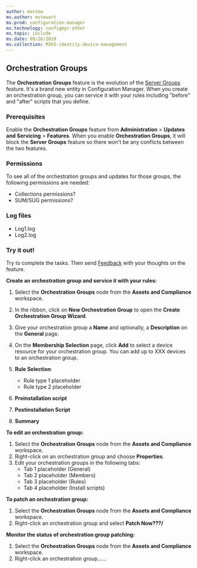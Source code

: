 ```yaml
---
author: mestew
ms.author: mstewart
ms.prod: configuration-manager
ms.technology: configmgr-other
ms.topic: include
ms.date: 09/26/2019
ms.collection: M365-identity-device-management
---
```


## <a name="bkmk_OGs"></a> Orchestration Groups
<!--3098816-->

The **Orchestration Groups** feature is the evolution of the [Server Groups](/sccm/sum/deploy-use/service-a-server-group) feature. It's a brand new entity in Configuration Manager. When you create an orchestration group, you can service it with your rules including "before" and "after" scripts that you define.

### Prerequisites

Enable the **Orchestration Groups** feature from **Administration** > **Updates and Servicing** > **Features**. When you enable **Orchestration Groups**, it will block the **Server Groups** feature so there won't be any conflicts between the two features.

### Permissions
To see all of the orchestration groups and updates for those groups, the following permissions are needed:
- Collections permissions?
- SUM/SUG permissions?

### Log files
- Log1.log
- Log2.log

### Try it out!

Try to complete the tasks. Then send [Feedback](/sccm/core/understand/find-help#product-feedback) with your thoughts on the feature.

**Create an orchestration group and service it with your rules:**

1. Select the **Orchestration Groups** node from the **Assets and Compliance** workspace.
1. In the ribbon, click on **New Orchestration Group** to open the **Create Orchestration Group Wizard**.
1. Give your orchestration group a **Name** and optionally, a **Description** on the **General** page.
1. On the **Membership Selection** page, click **Add** to select a device resource for your orchestration group. You can add up to XXX devices to an orchestration group.
1. **Rule Selection**:

   - Rule type 1 placeholder
   - Rule type 2 placeholder

1. **Preinstallation script**
1. **Postinstallation Script**
1. **Summary**

**To edit an orchestration group:**

1. Select the **Orchestration Groups** node from the **Assets and Compliance** workspace.
1. Right-click on an orchestration group and choose **Properties**.
1. Edit your orchestration groups in the following tabs:
   - Tab 1 placeholder (General)
   - Tab 2 placeholder (Members)
   - Tab 3 placeholder (Rules)
   - Tab 4 placeholder (Install scripts)

**To patch an orchestration group:**

1. Select the **Orchestration Groups** node from the **Assets and Compliance** workspace.
1. Right-click an orchestration group and select **Patch Now???/**

**Monitor the status of orchestration group patching:**

1. Select the **Orchestration Groups** node from the **Assets and Compliance** workspace.
1. Right-click an orchestration group......